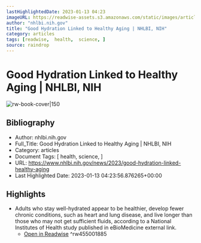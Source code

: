 ```yaml
---
lastHighlightedDate: 2023-01-13 04:23
imageURL: https://readwise-assets.s3.amazonaws.com/static/images/article0.00998d930354.png
author: "nhlbi.nih.gov"
title: "Good Hydration Linked to Healthy Aging | NHLBI, NIH"
category: articles
tags: [readwise,  health,  science, ]
source: raindrop
---
```

# Good Hydration Linked to Healthy Aging | NHLBI, NIH

![rw-book-cover|150](https://readwise-assets.s3.amazonaws.com/static/images/article0.00998d930354.png)

## Bibliography
- Author: nhlbi.nih.gov
- Full_Title: Good Hydration Linked to Healthy Aging | NHLBI, NIH
- Category: articles
- Document Tags: [ health,  science, ]
- URL: https://www.nhlbi.nih.gov/news/2023/good-hydration-linked-healthy-aging
- Last Highlighted Date: 2023-01-13 04:23:56.876265+00:00

## Highlights
- Adults who stay well-hydrated appear to be healthier, develop fewer chronic conditions, such as heart and lung disease, and live longer than those who may not get sufficient fluids, according to a National Institutes of Health study published in eBioMedicine external link.
    - [Open in Readwise](https://readwise.io/open/455001885)
^rw455001885


